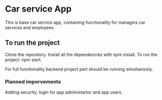 # Car service App

This is base car service app, containing functionality for managins car services and employees.

## To run the project

Clone the repository. 
Install all the dependencies with npm install.
To run the project: npm start. 

For full functionality backend project part should be running simultaniosly. 

### Planned imporvements

Adding security, login for app administartor and app users. 
